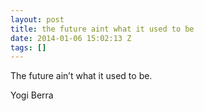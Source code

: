 ```yaml
---
layout: post
title: the future aint what it used to be
date: 2014-01-06 15:02:13 Z
tags: []
---
```

The future ain’t what it used to be.

Yogi Berra

